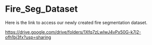 # Fire_Seg_Dataset

Here is the link to access our newly created fire segmentation dataset.

https://drive.google.com/drive/folders/1Xfq7zLwIwJ4vPx50G-k7j2-ofh1bj3fx?usp=sharing
